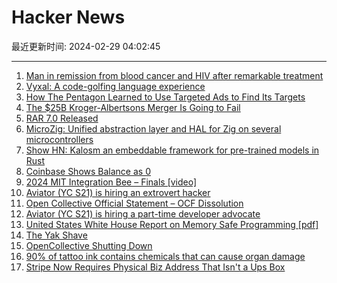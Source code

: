 # Hacker News

最近更新时间: 2024-02-29 04:02:45

--- 
1. [Man in remission from blood cancer and HIV after remarkable treatment](https://www.theguardian.com/us-news/2024/feb/28/blood-cancer-hiv-treatment) 
2. [Vyxal: A code-golfing language experience](https://github.com/Vyxal/Vyxal) 
3. [How The Pentagon Learned to Use Targeted Ads to Find Its Targets](https://www.wired.com/story/how-pentagon-learned-targeted-ads-to-find-targets-and-vladimir-putin/) 
4. [The $25B Kroger-Albertsons Merger Is Going to Fail](https://www.thebignewsletter.com/p/the-25b-kroger-albertsons-merger) 
5. [RAR 7.0 Released](https://www.rarlab.com/rarnew.htm) 
6. [MicroZig: Unified abstraction layer and HAL for Zig on several microcontrollers](https://github.com/ZigEmbeddedGroup/microzig) 
7. [Show HN: Kalosm an embeddable framework for pre-trained models in Rust](https://floneum.com/blog/kalosm_0_2/) 
8. [Coinbase Shows Balance as 0](https://status.coinbase.com/incidents/qlpwww1zsm2y) 
9. [2024 MIT Integration Bee – Finals [video]](https://www.youtube.com/watch?v=dyfLMHGnPR0) 
10. [Aviator (YC S21) is hiring an extrovert hacker](https://www.ycombinator.com/companies/aviator/jobs/yrtnjnp-developer-marketing-part-time-social) 
11. [Open Collective Official Statement – OCF Dissolution](https://blog.opencollective.com/open-collective-official-statement-ocf-dissolution/) 
12. [Aviator (YC S21) is hiring a part-time developer advocate](https://www.ycombinator.com/companies/aviator/jobs/yrtnjnp-developer-marketing-part-time-social) 
13. [United States White House Report on Memory Safe Programming [pdf]](https://www.whitehouse.gov/wp-content/uploads/2024/02/Final-ONCD-Technical-Report.pdf) 
14. [The Yak Shave](https://www.marginalia.nu/log/a_102_yak_shave/) 
15. [OpenCollective Shutting Down](https://daniel-lange.com/archives/186-Opencollective-shutting-down.html) 
16. [90% of tattoo ink contains chemicals that can cause organ damage](https://pubs.acs.org/doi/10.1021/acs.analchem.3c05687#) 
17. [Stripe Now Requires Physical Biz Address That Isn't a Ups Box](https://support.stripe.com/questions/2024-updates-to-us-verification-requirements-faqs) 
